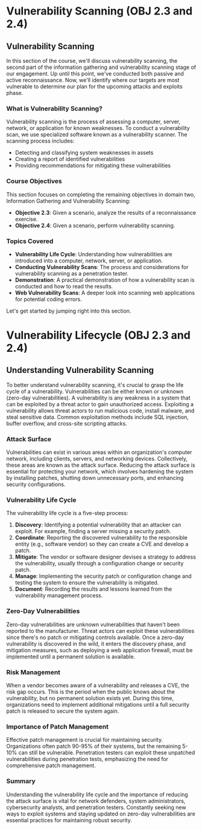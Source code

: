 # Vulnerability Scanning (OBJ 2.3 and 2.4)

## Vulnerability Scanning

In this section of the course, we'll discuss vulnerability scanning, the second part of the information gathering and vulnerability scanning stage of our engagement. Up until this point, we've conducted both passive and active reconnaissance. Now, we'll identify where our targets are most vulnerable to determine our plan for the upcoming attacks and exploits phase.

### What is Vulnerability Scanning?

Vulnerability scanning is the process of assessing a computer, server, network, or application for known weaknesses. To conduct a vulnerability scan, we use specialized software known as a vulnerability scanner. The scanning process includes:

- Detecting and classifying system weaknesses in assets
- Creating a report of identified vulnerabilities
- Providing recommendations for mitigating these vulnerabilities

### Course Objectives

This section focuses on completing the remaining objectives in domain two, Information Gathering and Vulnerability Scanning:

- **Objective 2.3**: Given a scenario, analyze the results of a reconnaissance exercise.
- **Objective 2.4**: Given a scenario, perform vulnerability scanning.

### Topics Covered

- **Vulnerability Life Cycle**: Understanding how vulnerabilities are introduced into a computer, network, server, or application.
- **Conducting Vulnerability Scans**: The process and considerations for vulnerability scanning as a penetration tester.
- **Demonstration**: A practical demonstration of how a vulnerability scan is conducted and how to read the results.
- **Web Vulnerability Scans**: A deeper look into scanning web applications for potential coding errors.

Let's get started by jumping right into this section.

#

# Vulnerability Lifecycle (OBJ 2.3 and 2.4)

## Understanding Vulnerability Scanning

To better understand vulnerability scanning, it's crucial to grasp the life cycle of a vulnerability. Vulnerabilities can be either known or unknown (zero-day vulnerabilities). A vulnerability is any weakness in a system that can be exploited by a threat actor to gain unauthorized access. Exploiting a vulnerability allows threat actors to run malicious code, install malware, and steal sensitive data. Common exploitation methods include SQL injection, buffer overflow, and cross-site scripting attacks.

### Attack Surface

Vulnerabilities can exist in various areas within an organization's computer network, including clients, servers, and networking devices. Collectively, these areas are known as the attack surface. Reducing the attack surface is essential for protecting your network, which involves hardening the system by installing patches, shutting down unnecessary ports, and enhancing security configurations.

### Vulnerability Life Cycle

The vulnerability life cycle is a five-step process: 

1. **Discovery**: Identifying a potential vulnerability that an attacker can exploit. For example, finding a server missing a security patch.
2. **Coordinate**: Reporting the discovered vulnerability to the responsible entity (e.g., software vendor) so they can create a CVE and develop a patch.
3. **Mitigate**: The vendor or software designer devises a strategy to address the vulnerability, usually through a configuration change or security patch.
4. **Manage**: Implementing the security patch or configuration change and testing the system to ensure the vulnerability is mitigated.
5. **Document**: Recording the results and lessons learned from the vulnerability management process.

### Zero-Day Vulnerabilities

Zero-day vulnerabilities are unknown vulnerabilities that haven't been reported to the manufacturer. Threat actors can exploit these vulnerabilities since there's no patch or mitigating controls available. Once a zero-day vulnerability is discovered in the wild, it enters the discovery phase, and mitigation measures, such as deploying a web application firewall, must be implemented until a permanent solution is available.

### Risk Management

When a vendor becomes aware of a vulnerability and releases a CVE, the risk gap occurs. This is the period when the public knows about the vulnerability, but no permanent solution exists yet. During this time, organizations need to implement additional mitigations until a full security patch is released to secure the system again.

### Importance of Patch Management

Effective patch management is crucial for maintaining security. Organizations often patch 90-95% of their systems, but the remaining 5-10% can still be vulnerable. Penetration testers can exploit these unpatched vulnerabilities during penetration tests, emphasizing the need for comprehensive patch management.

### Summary

Understanding the vulnerability life cycle and the importance of reducing the attack surface is vital for network defenders, system administrators, cybersecurity analysts, and penetration testers. Constantly seeking new ways to exploit systems and staying updated on zero-day vulnerabilities are essential practices for maintaining robust security.
